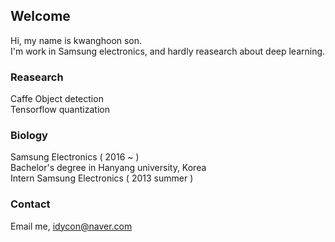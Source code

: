 ## Welcome

Hi, my name is kwanghoon son.  
I'm work in Samsung electronics, and hardly reasearch about deep learning.  


### Reasearch

Caffe Object detection  
Tensorflow quantization  


### Biology

Samsung Electronics ( 2016 ~ )  
Bachelor's degree in Hanyang university, Korea  
Intern Samsung Electronics ( 2013 summer )


### Contact

Email me, idycon@naver.com
